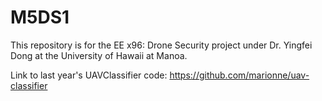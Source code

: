 # M5DS1
This repository is for the EE x96: Drone Security project under Dr. Yingfei Dong at the University of Hawaii at Manoa. 






Link to last year's UAVClassifier code: https://github.com/marionne/uav-classifier
